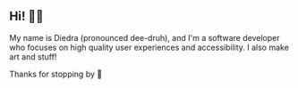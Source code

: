 ## Hi! 👋🏻

My name is Diedra (pronounced dee-druh), and I'm a software developer who focuses on high quality user experiences and accessibility. I also make art and stuff!

Thanks for stopping by 🥰

<!--
[![GitHub Streak](https://streak-stats.demolab.com?user=dierat&theme=catppuccin-frappe)](https://git.io/streak-stats)
-->

<!--
**dierat/dierat** is a ✨ _special_ ✨ repository because its `README.md` (this file) appears on your GitHub profile.

Here are some ideas to get you started:

- 🔭 I’m currently working on ...
- 🌱 I’m currently learning ...
- 👯 I’m looking to collaborate on ...
- 🤔 I’m looking for help with ...
- 💬 Ask me about ...
- 📫 How to reach me: ...
- 😄 Pronouns: ...
- ⚡ Fun fact: ...
-->
